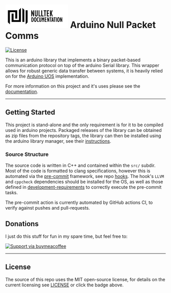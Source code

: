 # ![NullTek Documentation](resources/NullTekDocumentationLogo.png) Arduino Null Packet Comms

[![License](https://img.shields.io/:license-mit-blue.svg?style=flat-square)](LICENSE.md)

This is an arduino library that implements a binary packet-based communication protocol on top of the arduino Serial library.
This wrapper allows for robust generic data transfer between systems, it is heavily relied on for the [Arduino UOS](https://github.com/CreatingNull/UOS-Arduino) implementation.

For more information on this project and it's uses please see the [documentation](https://wiki.nulltek.xyz/protocols/npc/).

---

## Getting Started

This project is stand-alone and the only requirement is for it to be compiled used in arduino projects.
Packaged releases of the library can be obtained as zip files from the repository tags, the library can then be installed using the arduino library manager, see their [instructions](https://docs.arduino.cc/software/ide-v1/tutorials/installing-libraries).

### Source Structure

The source code is written in C++ and contained within the `src/` subdir.
Most of the code is formatted to clang specifications, however this is automated via the [pre-commit](https://github.com/pre-commit/pre-commit) framework, see repo [hooks](.pre-commit-config.yaml).
The hook's `LLVM` and `cppcheck` dependencies should be installed for the OS, as well as those defined in [development-requirements](resources/development-requirements.txt) to correctly execute the pre-commit tasks.

The pre-commit action is currently automated by GitHub actions CI, to verify against pushes and pull-requests.

## Donations

I just do this stuff for fun in my spare time, but feel free to:

[![Support via buymeacoffee](https://www.buymeacoffee.com/assets/img/custom_images/orange_img.png)](https://www.buymeacoffee.com/nulltek)

---

## License

The source of this repo uses the MIT open-source license, for details on the current licensing see [LICENSE](LICENSE.md) or click the badge above.
